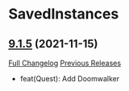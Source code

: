 # SavedInstances

## [9.1.5](https://github.com/SavedInstances/SavedInstances/tree/9.1.5) (2021-11-15)
[Full Changelog](https://github.com/SavedInstances/SavedInstances/compare/9.1.4...9.1.5) [Previous Releases](https://github.com/SavedInstances/SavedInstances/releases)

- feat(Quest): Add Doomwalker  
